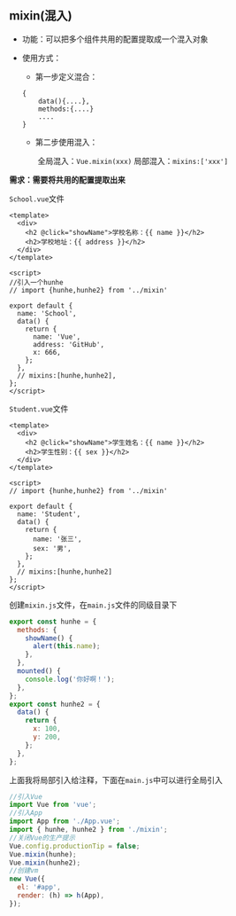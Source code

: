 ## mixin(混入)

- 功能：可以把多个组件共用的配置提取成一个混入对象

- 使用方式：

  - 第一步定义混合：

  ```
  {
      data(){....},
      methods:{....}
      ....
  }
  ```

  - 第二步使用混入：

    ​ 全局混入：`Vue.mixin(xxx)`
    ​ 局部混入：`mixins:['xxx']	`

**需求：需要将共用的配置提取出来**

`School.vue`文件

```vue
<template>
  <div>
    <h2 @click="showName">学校名称：{{ name }}</h2>
    <h2>学校地址：{{ address }}</h2>
  </div>
</template>

<script>
//引入一个hunhe
// import {hunhe,hunhe2} from '../mixin'

export default {
  name: 'School',
  data() {
    return {
      name: 'Vue',
      address: 'GitHub',
      x: 666,
    };
  },
  // mixins:[hunhe,hunhe2],
};
</script>
```

`Student.vue`文件

```vue
<template>
  <div>
    <h2 @click="showName">学生姓名：{{ name }}</h2>
    <h2>学生性别：{{ sex }}</h2>
  </div>
</template>

<script>
// import {hunhe,hunhe2} from '../mixin'

export default {
  name: 'Student',
  data() {
    return {
      name: '张三',
      sex: '男',
    };
  },
  // mixins:[hunhe,hunhe2]
};
</script>
```

创建`mixin.js`文件，在`main.js`文件的同级目录下

```js
export const hunhe = {
  methods: {
    showName() {
      alert(this.name);
    },
  },
  mounted() {
    console.log('你好啊！');
  },
};
export const hunhe2 = {
  data() {
    return {
      x: 100,
      y: 200,
    };
  },
};
```

上面我将局部引入给注释，下面在`main.js`中可以进行全局引入

```js
//引入Vue
import Vue from 'vue';
//引入App
import App from './App.vue';
import { hunhe, hunhe2 } from './mixin';
//关闭Vue的生产提示
Vue.config.productionTip = false;
Vue.mixin(hunhe);
Vue.mixin(hunhe2);
//创建vm
new Vue({
  el: '#app',
  render: (h) => h(App),
});
```

